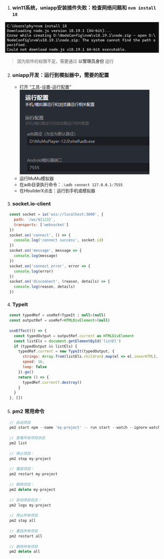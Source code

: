 1. ### win11系统，uniapp安装插件失败：检查网络问题和 `nvm install 18`
  ![nvm安装失败](../assets/images/nvm-install-fail.png)
  > 因为软件的权限不足，需要通过 **以管理员身份** 运行

2. ### uniapp开发：运行到模拟器中，需要的配置
   - 打开 “工具-设置-运行配置”
   ![安卓模拟器adb配置](../assets/images/adb-setting.png)
   - 运行MuMu模拟器
   - 在adb目录执行命令：`.\adb connect 127.0.0.1:7555`
   - 在HbuilderX点击：运行到手机或模拟器
  
3. ### socket.io-client
  ```js
    const socket = io('wss://localhost:3000', {
      path: `/ws/${123}`,
      transports: ['websocket']
    })
    socket.on('connect', () => {
      console.log('connect success', socket.id)
    })
    socket.on('message', message => {
      console.log(message)
    })
    socket.on('connect_error', error => {
      console.log(error)
    })
    socket.on('disconnect', (reason, details) => {
      console.log(reason, details)
    })
  ```

4. ### TypeIt
  ```js
    const typedRef = useRef<TypeIt | null>(null)
    const outputRef = useRef<HTMLDivElement>(null)

    useEffect(() => {
      const typedOutput = outputRef.current as HTMLDivElement
      const listEls = document.getElementById('listEl')
      if (typedOutput && listEls) {
        typedRef.current = new TypeIt(typedOutput, {
          strings: Array.from(listEls.children).map(el => el.innerHTML),
          speed: 16,
          loop: false
        }).go()
        return () => {
          typedRef.current?.destroy()
        }
      }
    }, [])
  ```

5. ### pm2 常用命令
  ```js
    // 启动项目
    pm2 start npm --name 'my-project' -- run start --watch --ignore-watch="./node_modules" --cluster

    // 查看所有项目状态
    pm2 list

    // 停止项目：
    pm2 stop my-project

    // 重启项目：
    pm2 restart my-project

    // 删除项目：
    pm2 delete my-project

    // 启动项目日志：
    pm2 logs my-project

    // 停止所有项目
    pm2 stop all

    // 重启所有项目
    pm2 restart all

    // 删除所有项目
    pm2 delete all

  ```